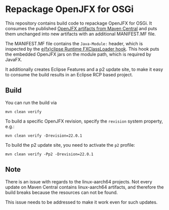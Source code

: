 # Repackage OpenJFX for OSGi

This repository contains build code to repackage OpenJFX for OSGi. It consumes the published [OpenJFX artifacts from Maven Central](https://mvnrepository.com/artifact/org.openjfx) and puts them unchanged into new artifacts with an additional MANIFEST.MF file.

The MANIFEST.MF file contains the `Java-Module:` header, which is inspected by the [e(fx)clipse Runtime FXClassLoader hook](https://github.com/eclipse-efx/efxclipse-rt/blob/master/modules/core/org.eclipse.fx.osgi/src/main/java/org/eclipse/fx/osgi/fxloader/FXClassLoader.java). This hook puts the embedded OpenJFX jars on the module path, which is required by JavaFX.

It additionally creates Eclipse Features and a p2 update site, to make it easy to consume the build results in an Eclipse RCP based project.

## Build

You can run the build via 

```
mvn clean verify
```

To build a specific OpenJFX revision, specify the `revision` system property, e.g.:

```
mvn clean verify -Drevision=22.0.1
```

To build the p2 update site, you need to activate the `p2` profile:

```
mvn clean verify -Pp2 -Drevision=22.0.1
```

## Note
There is an issue with regards to the linux-aarch64 projects. Not every update on Maven Central contains linux-aarch64 artifacts, and therefore the build breaks because the resources can not be found.

This issue needs to be addressed to make it work even for such updates.

